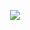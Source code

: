 <p align="center">
  <img src="https://github-readme-stats.vercel.app/api?username=safinsingh&count_private=true&show_icons=true" />
</p>
